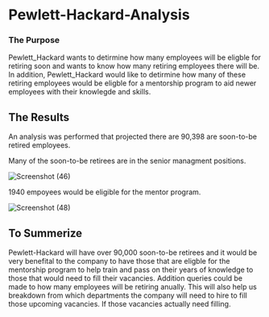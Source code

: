 # Pewlett-Hackard-Analysis

### The Purpose

Pewlett_Hackard wants to detirmine how many employees will be eligble for retiring soon and wants to know how many retiring employees there will be. In addition,
Pewlett_Hackard would like to detirmine how many of these retiring employees would be eligble for a mentorship program to aid newer employees with their knowlegde and skills. 


## The Results

An analysis was performed that projected there are 90,398 are soon-to-be retired employees.

Many of the soon-to-be retirees are in the senior managment positions.

![Screenshot (46)](https://user-images.githubusercontent.com/78933826/114287717-10c29b00-9a37-11eb-95eb-ff05cc14f774.png)

1940 empoyees would be eligible for the mentor program. 



![Screenshot (48)](https://user-images.githubusercontent.com/78933826/114318092-5afc5880-9ad9-11eb-818c-ee3e4d822a8e.png)


## To Summerize

Pewlett-Hackard will have over 90,000 soon-to-be retirees and it would be very benefital to the company to have those that are eligble for the mentorship program
to help train and pass on their years of knowledge to those that would need to fill their vacancies. Addition queries could be made to how many employees will be
retiring anually. This will also help us breakdown from which departments the company will need to hire to fill those upcoming vacancies. If those vacancies actually
need filling. 
